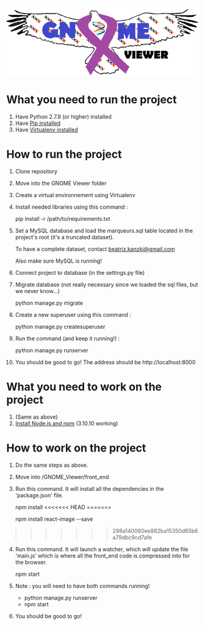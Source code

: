![alt text](https://github.com/BigDataehealthTools/GNOME_Viewer/blob/master/GNOME_Viewer/public/img/GenomeViewer_logo.png)
# What you need to run the project #

1. Have Python 2.7.8 (or higher) installed
2. Have [Pip installed](https://pip.pypa.io/en/stable/installing/)
3. Have [Virtualenv installed](https://packaging.python.org/key_projects/#virtualenv)

# How to run the project #

1. Clone repository
2. Move into the GNOME Viewer folder
3. Create a virtual environnement using Virtualenv
4. Install needed libraries using this command :

    pip install -r /path/to/requirements.txt

5. Set a MySQL database and load the marqueurs.sql table located in the project's root (it's a truncated dataset). 
   
   To have a complete dataset, contact beatriz.kanzki@gmail.com 
   
   Also make sure MySQL is running!

6. Connect project to database (in the settings.py file)
7. Migrate database (not really necessary since we loaded the sql files, but we never know...)

    python manage.py migrate

8. Create a new superuser using this command :
    
    python manage.py createsuperuser
    
9. Run the command (and keep it running!) :

    python manage.py runserver

9. You should be good to go! The address should be http://localhost:8000

# What you need to work on the project #

1. (Same as above)
2. [Install Node.js and npm](https://docs.npmjs.com/getting-started/installing-node) (3.10.10 working)


# How to work on the project #

1. Do the same steps as above.
2. Move into /GNOME_Viewer/front_end
3. Run this command. It will install all the dependencies in the 'package.json' file.

    npm install
<<<<<<< HEAD
=======
    
    npm install react-image --save
>>>>>>> 298a140060ee882ba15350d65b6a79dbc9cd7afe
    
4. Run this command. It will launch a watcher, which will update the file 'main.js' which is where all the front_end code is compressed into for the browser.

    npm start
    
5. Note : you will need to have both commands running!
    - python manage.py runserver
    - npm start

6. You should be good to go!
